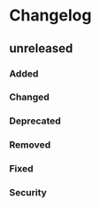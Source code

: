 # Changelog

## unreleased

### Added

### Changed

### Deprecated

### Removed

### Fixed

### Security

